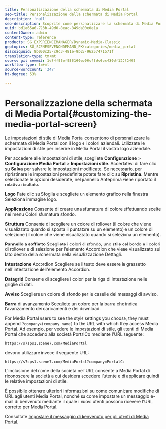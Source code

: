 ```yaml
---
title: Personalizzazione della schermata di Media Portal
seo-title: Personalizzazione della schermata di Media Portal
description: 'null'
seo-description: Scoprite come personalizzare la schermata di Media Portal.
uuid: bd1a65a6-723b-49d0-8eac-849da00e0e1a
contentOwner: admin
content-type: reference
products: SG_EXPERIENCEMANAGER/Dynamic-Media-Classic
geptopics: SG_SCENESEVENONDEMAND_PK/categories/media_portal
discoiquuid: 8b000c25-c9c3-481e-9b25-96257471571f
translation-type: tm+mt
source-git-commit: 1df4f88ef856160ee06c43dc6ec430df122f2408
workflow-type: tm+mt
source-wordcount: '347'
ht-degree: 53%

---
```



# Personalizzazione della schermata di Media Portal{#customizing-the-media-portal-screen}

Le impostazioni di stile di Media Portal consentono di personalizzare la schermata di Media Portal con il logo e i colori aziendali. Utilizzate le impostazioni di stile per inserire in Media Portal il vostro logo aziendale. 

Per accedere alle impostazioni di stile, scegliete **Configurazione** > **Configurazione Media Portal** > **Impostazioni stile**. Accertatevi di fare clic su **Salva** per salvare le impostazioni modificate. Se necessario, per ripristinare le impostazioni predefinite potete fare clic su **Ripristina**. Mentre selezionate le opzioni desiderate, nel pannello Anteprima viene riportato il relativo risultato.

**Logo** Fate clic su Sfoglia e scegliete un elemento grafico nella finestra Seleziona immagine logo.

**Applicazione** Consente di creare una sfumatura di colore effettuando scelte nei menu Colori sfumatura sfondo.

**Struttura** Consente di scegliere un colore di rollover (il colore che viene visualizzato quando si sposta il puntatore su un elemento) e un colore di selezione (il colore che viene visualizzato quando si seleziona un elemento).

**Pannello a soffietto** Scegliete i colori di sfondo, uno stile del bordo e i colori di rollover e di selezione per l’elemento Accordion che viene visualizzato sul lato destro della schermata nella visualizzazione Dettagli.

**Intestazione** Accordion Scegliere se il testo deve essere in grassetto nell&#39;intestazione dell&#39;elemento Accordion.

**Datagrid** Consente di scegliere i colori per la riga di intestazione nelle griglie di dati.

**Avviso** Scegliere un colore di sfondo per le caselle dei messaggi di avviso.

**Barra** di avanzamento Scegliete un colore per la barra che indica l’avanzamento dei caricamenti e dei download.

For Media Portal users to see the style settings you choose, they must append `?company=(company name)` to the URL with which they access Media Portal. Ad esempio, per vedere le impostazioni di stile, gli utenti di Media Portal che accedono alla società PortalCo mediante l’URL seguente:

`https://s7sps1.scene7.com/MediaPortal`

devono utilizzare invece il seguente URL:

`https://s7sps1.scene7.com/MediaPortal?company=PortalCo`

L’inclusione del nome della società nell’URL consente a Media Portal di riconoscere la società a cui desidera accedere l’utente e di applicare quindi le relative impostazioni di stile.

È possibile ottenere ulteriori informazioni su come comunicare modifiche di URL agli utenti Media Portal, nonché su come impostare un messaggio e-mail di benvenuto mediante il quale i nuovi utenti possono ricevere l’URL corretto per Media Portal.

Consultate [Impostare il messaggio di benvenuto per gli utenti di Media Portal](adding-media-portal-users.md#setting_up_the_welcome_e_mail_message_for_media_portal_users).

